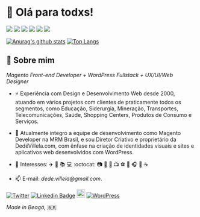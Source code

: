 #  👋 Olá para todxs!
 
  [<img src="https://img.shields.io/badge/Full Stack-WordPress-20759b"/>](https://github.com/dedevillela/) 
  [<img src="https://img.shields.io/badge/Front end-React-61DBFB"/>](https://github.com/dedevillela/) 
  [<img src="https://img.shields.io/badge/Front end-Magento-FF7F26"/>](https://github.com/dedevillela/) 
  [<img src="https://img.shields.io/github/followers/dedevillela?color=%234CC61E&label=GitHub%20Followers%20%3A"/>](https://github.com/dedevillela/) 
  [<img src="http://views.whatilearened.today/views/github/dedevillela/views.svg"/>](https://github.com/dedevillela/) 
  [<img src="https://badges.frapsoft.com/os/v2/open-source.svg?v=103"/>](https://github.com/dedevillela?tab=repositories)
  
  [![Anurag's github stats](https://github-readme-stats.vercel.app/api?username=dedevillela&theme=vue&show_icons=true&hide=prs)](https://github.com/anuraghazra/github-readme-stats) 
  [![Top Langs](https://github-readme-stats.vercel.app/api/top-langs/?username=dedevillela&layout=compact)](https://github.com/anuraghazra/github-readme-stats)

##  🚀 Sobre mim 

*Magento Front-end Developer + WordPress Fullstack + UX/UI/Web Designer* 

- ⚡ Experiência com Design e Desenvolvimento Web desde 2000, atuando em vários projetos com clientes de praticamente todos os segmentos, como Educação, Siderurgia, Mineração, Transportes, Telecomunicações, Saúde, Shopping Centers, Produtos de Consumo e Serviços.

- 🔭 Atualmente integro a equipe de desenvolvimento como Magento Developer na MRM Brasil, e sou Diretor Criativo e proprietário da DedéVillela.com, com ênfase na criação de identidades visuais e sites e aplicativos web desenvolvidos com WordPress.

- 💬 Interesses: ✈️ 🚁 📚 💻 :octocat: 📷 🎱 🏃 📺 ⚽ 🐓 🎧 🍕 ☕

- 📫 E-mail: _dede.villela@gmail.com_.

[![Twitter](https://img.shields.io/twitter/follow/dedevillela?color=twitter&label=%40dedevillela&logo=twitter&logoColor=white&style=flat)](https://twitter.com/dedevillela)
[![Linkedin Badge](https://img.shields.io/badge/-André%20Villela-2867B2?style=flat-rounded&logo=Linkedin&logoColor=white&link=https://www.linkedin.com/in/dedevillela/)](https://www.linkedin.com/in/dedevillela/)
[<img src="https://img.shields.io/github/followers/dedevillela?label=follow&style=social" height="22" title="Follow me" />](https://github.com/dedevillela) 
[![WordPress](https://img.shields.io/badge/%3C%2F%3E%20with%20%E2%99%A5%20by-DedeVillela-cc1414.svg)](https://profiles.wordpress.org/dedevillela/)

*Made in Beagá,* 🇧🇷
